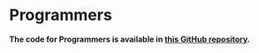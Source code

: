 # Programmers
**The code for Programmers is available in [this GitHub repository](https://github.com/jyjnote/Programmers).**


